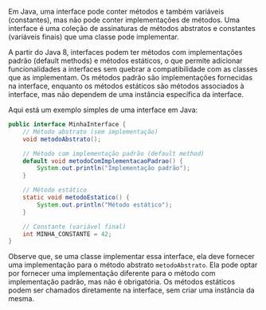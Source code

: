 Em Java, uma interface pode conter métodos e também variáveis (constantes), mas não pode conter implementações de métodos. Uma interface é uma coleção de assinaturas de métodos abstratos e constantes (variáveis finais) que uma classe pode implementar.

A partir do Java 8, interfaces podem ter métodos com implementações padrão (default methods) e métodos estáticos, o que permite adicionar funcionalidades a interfaces sem quebrar a compatibilidade com as classes que as implementam. Os métodos padrão são implementações fornecidas na interface, enquanto os métodos estáticos são métodos associados à interface, mas não dependem de uma instância específica da interface.

Aqui está um exemplo simples de uma interface em Java:

```java
public interface MinhaInterface {
    // Método abstrato (sem implementação)
    void metodoAbstrato();

    // Método com implementação padrão (default method)
    default void metodoComImplementacaoPadrao() {
        System.out.println("Implementação padrão");
    }

    // Método estático
    static void metodoEstatico() {
        System.out.println("Método estático");
    }

    // Constante (variável final)
    int MINHA_CONSTANTE = 42;
}
```

Observe que, se uma classe implementar essa interface, ela deve fornecer uma implementação para o método abstrato `metodoAbstrato`. Ela pode optar por fornecer uma implementação diferente para o método com implementação padrão, mas não é obrigatória. Os métodos estáticos podem ser chamados diretamente na interface, sem criar uma instância da mesma.
